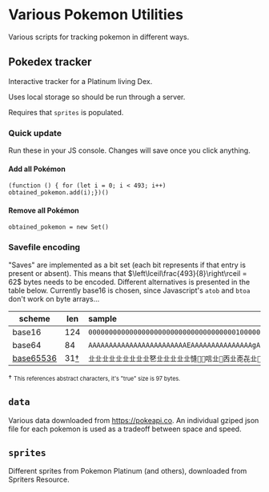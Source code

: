 Various Pokemon Utilities
=========================

Various scripts for tracking pokemon in different ways.

Pokedex tracker
---------------

Interactive tracker for a Platinum living Dex.

Uses local storage so should be run through a server.

Requires that `sprites` is populated.

### Quick update

Run these in your JS console. Changes will save once you click
anything.

#### Add all Pokémon
    (function () { for (let i = 0; i < 493; i++) obtained_pokemon.add(i);})()

#### Remove all Pokémon
    obtained_pokemon = new Set()


### Savefile encoding

"Saves" are implemented as a bit set (each bit represents if that entry is
present or absent). This means that $\left\lceil\frac{493}{8}\right\rceil = 62$ bytes needs to be
encoded. Different alternatives is presented in the table below. Currently
base16 is chosen, since Javascript's `atob` and `btoa` don't work on byte
arrays...


| scheme                 | len                | sample                                                                                                                         |
|------------------------|--------------------|:-------------------------------------------------------------------------------------------------------------------------------|
| base16                 | 124                | `000000000000000000000000000000000000100000000000000000000000800500e00080012000000083010000001c200200000000c0001000000000000c` |
| base64                 | 84                 | `AAAAAAAAAAAAAAAAAAAAAAAAEAAAAAAAAAAAAAAAgAUA4ACAASAAAACDAQAAABwgAgAAAADAABAAAAAAAAw=`                                         |
| [base65536][BASE65536] | 31[†](#footnote-1) | `㐀㐀㐀㐀㐀㐀㐀㐀㐀㐐㐀㐀㐀㐀㐀㦀𦘀𠘀唁㐀𠤀㐁㐀唜㐂㐀𤘀䐀㐀㐀䀀`                                                               |

<a id="footnote-1"/>
† <span style="font-size: 80%">This references abstract characters, it's "true" size is 97 bytes.</span>

`data`
------

Various data downloaded from https://pokeapi.co. An individual gziped json file for each pokemon is used as a tradeoff between space and speed.

`sprites`
---------

Different sprites from Pokemon Platinum (and others), downloaded from Spriters Resource.

[BASE65536]: https://github.com/qntm/base65536
